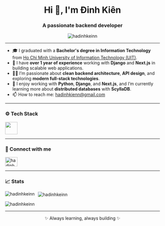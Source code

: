 <h1 align="center">Hi 👋, I'm Đinh Kiên</h1>  
<h3 align="center">A passionate backend developer</h3>  

<p align="center">  
  <img src="https://komarev.com/ghpvc/?username=hadinhkeinn&label=Profile%20views&color=0e75b6&style=flat" alt="hadinhkeinn" />  
</p>

---

- 🎓 I graduated with a **Bachelor's degree in Information Technology** from [Ho Chi Minh University of Information Technology (UIT)](https://uit.edu.vn/).  
- 💼 I have **over 1 year of experience** working with **Django** and **Next.js** in building scalable web applications.  
- 🧑‍💻 I’m passionate about **clean backend architecture**, **API design**, and exploring **modern full-stack technologies**.  
- 🐍 I enjoy working with **Python**, **Django**, and **Next.js**, and I’m currently learning more about **distributed databases** with **ScyllaDB**.  
- 📫 How to reach me: [hadinhkienn@gmail.com](mailto:hadinhkienn@gmail.com)  

---

<h3 align="left">⚙️ Tech Stack</h3>  

<p align="left">
  <img src="https://skillicons.dev/icons?i=python,django,java,js,typescript,nextjs,react,tailwind,mysql,cassandra,docker&theme=light" height="40" />
</p>

---

<h3 align="left">🤝 Connect with me</h3>  
<p align="left">  
  <a href="https://www.linkedin.com/in/hadinhkienn/" target="_blank">
    <img align="center" src="https://raw.githubusercontent.com/rahuldkjain/github-profile-readme-generator/master/src/images/icons/Social/linked-in-alt.svg" alt="hadinhkienn" height="30" width="40" />
  </a>
</p>  

---

<h3 align="left">📈 Stats</h3>  

<p>
  <img align="left" src="https://github-readme-stats.vercel.app/api/top-langs?username=hadinhkeinn&show_icons=true&locale=en&layout=compact&theme=tokyonight" alt="hadinhkeinn" />
</p>

<p>&nbsp;
  <img align="center" src="https://github-readme-stats.vercel.app/api?username=hadinhkeinn&show_icons=true&locale=en&theme=tokyonight" alt="hadinhkeinn" />
</p>  

<p>
  <img align="center" src="https://github-readme-streak-stats.herokuapp.com/?user=hadinhkeinn&theme=tokyonight" alt="hadinhkeinn" />
</p>

---

<p align="center">✨ Always learning, always building ✨</p>
